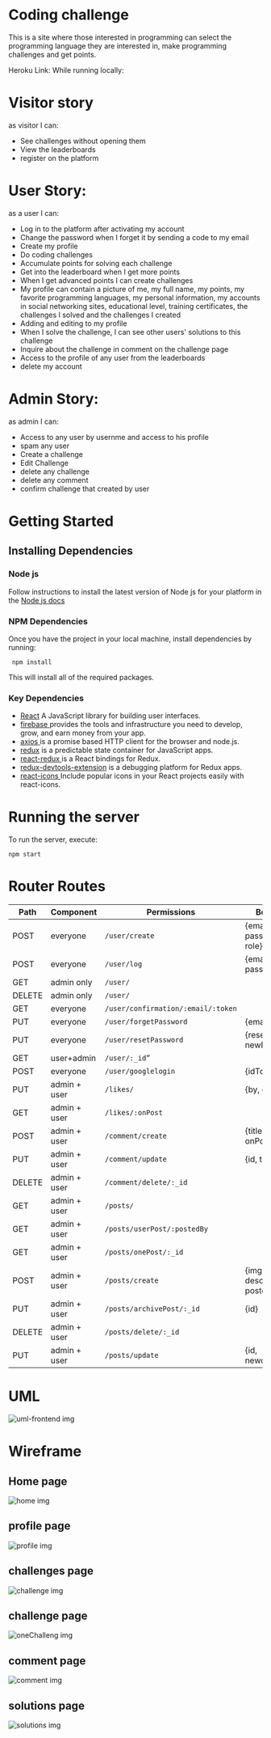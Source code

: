 # Coding challenge
This is a site where those interested in programming can select the programming language they are interested in, make programming challenges and get points.

Heroku Link:
While running locally:
# Visitor story
as visitor I can:

* See challenges without opening them
* View the leaderboards
* register on the platform


# User Story:
as a user I can:

* Log in to the platform after activating my account
* Change the password when I forget it by sending a code to my email
* Create my profile
* Do coding challenges
* Accumulate points for solving each challenge
* Get into the leaderboard when I get more points
* When I get advanced points I can create challenges
* My profile can contain a picture of me, my full name, my points, my favorite programming languages, my personal information, my accounts in social networking sites, educational level, training certificates, the challenges I solved and the challenges I created
* Adding and editing to my profile
* When I solve the challenge, I can see other users' solutions to this challenge
* Inquire about the challenge in comment on the challenge page
* Access to the profile of any user from the leaderboards
* delete my account

# Admin Story:
as admin I can:

* Access to any user by usernme and access to his profile
* spam any user
* Create a challenge
* Edit Challenge
* delete any challenge
* delete any comment
* confirm challenge that created by user

# Getting Started
## Installing Dependencies
### Node js
Follow instructions to install the latest version of Node js for your platform in the [ Node js docs](https://nodejs.org/en/)
### NPM Dependencies
Once you have the project in your local machine, install dependencies by running:
```
 npm install
  ```
  This will install all of the required packages.
### Key Dependencies
* [ React](https://reactjs.org/)  A JavaScript library for building user interfaces.
* [ firebase ](https://www.npmjs.com/package/firebase)  provides the tools and infrastructure you need to develop, grow, and earn money from your app.
*  [ axios ](https://www.npmjs.com/package/axios) is a promise based HTTP client for the browser and node.js.
* [ redux](https://www.npmjs.com/package/redux) is a predictable state container for JavaScript apps.
* [ react-redux ](https://www.npmjs.com/package/react-redux) is a React bindings for Redux.
* [ redux-devtools-extension](https://www.npmjs.com/package/redux-devtools-extension) is a debugging platform for Redux apps.
* [ react-icons ](https://react-icons.github.io/react-icons/) Include popular icons in your React projects easily with react-icons.
# Running the server
To run the server, execute:
```
npm start
```
# Router Routes
Path   | Component     |    Permissions                                |  Behavior
------------- | -----------   | ---------------------------            |----------------------
POST          | everyone      |`/user/create`                          |{email, password, role}
POST          | everyone      |`/user/log`                             |{email, password}
GET           | admin only    |`/user/`                                |
DELETE        | admin only    |`/user/`                                |
GET           | everyone      |`/user/confirmation/:email/:token`      |
PUT           | everyone      |`/user/forgetPassword`                  |{email}
PUT           | everyone      |`/user/resetPassword`                   |{resetLink, newPassword}
GET           | user+admin    |`/user/:_id”`                           |
POST          | everyone      |`/user/googlelogin`                     |{idToken}
PUT           | admin + user  |`/likes/`                               |{by, onPost}
GET           | admin + user  |`/likes/:onPost`                        |
POST          | admin + user  |`/comment/create`                       |{title, by, onPost}
PUT           | admin + user  |`/comment/update`                       |{id, title}
DELETE        | admin + user  |`/comment/delete/:_id`                  |
GET           | admin + user  |`/posts/`                               |
GET           | admin + user  |`/posts/userPost/:postedBy`             |
GET           | admin + user  |`/posts/onePost/:_id`                   |
POST          | admin + user  |`/posts/create`                         |{img, describe, postedBy}
PUT           | admin + user  |`/posts/archivePost/:_id`               |{id}
DELETE        | admin + user  |`/posts/delete/:_id`                    |
PUT           | admin + user  |`/posts/update`                         |{id, newdescribe}

# UML

![uml-frontend img](https://github.com/MP-Project-Nouf/client/blob/main/uml-frontend.png)

# Wireframe
## Home page
![home img](https://github.com/MP-Project-Nouf/client/blob/main/home.png)

## profile page
![profile img](https://github.com/MP-Project-Nouf/client/blob/main/profile.png)

## challenges page
![challenge img](https://github.com/MP-Project-Nouf/client/blob/main/challenge.png)

## challenge page
![oneChalleng img](https://github.com/MP-Project-Nouf/client/blob/main/oneChalleng.png)

## comment page
![comment img](https://github.com/MP-Project-Nouf/client/blob/main/comment.png)

## solutions page
![solutions img](https://github.com/MP-Project-Nouf/client/blob/main/solutions.png)


